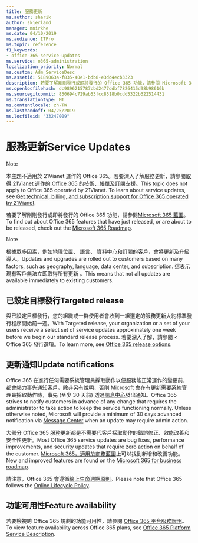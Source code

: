 ```yaml
---
title: 服務更新
ms.author: sharik
author: skjerland
manager: mnirkhe
ms.date: 04/10/2019
ms.audience: ITPro
ms.topic: reference
f1_keywords:
- office-365-service-updates
ms.service: o365-administration
localization_priority: Normal
ms.custom: Adm_ServiceDesc
ms.assetid: 5189063a-f835-40e1-bdb8-e3dd4ecb3323
description: 若要了解剛剛發行或即將發行的 Office 365 功能，請參閱 Microsoft 365 藍圖。
ms.openlocfilehash: dc9896215787cbd2477ddbf7826415d98b98616b
ms.sourcegitcommit: 830694c729ab53fcc8518b0cdd5322b322514431
ms.translationtype: MT
ms.contentlocale: zh-TW
ms.lasthandoff: 04/25/2019
ms.locfileid: "33247009"
---
```

# <a name="service-updates"></a><span data-ttu-id="fb6d8-103">服務更新</span><span class="sxs-lookup"><span data-stu-id="fb6d8-103">Service Updates</span></span>

> [!NOTE]
> <span data-ttu-id="fb6d8-p101">本主題不適用於 21Vianet 運作的 Office 365。若要深入了解服務更新，請參閱[取得 21Vianet 運作的 Office 365 的技術、帳單及訂閱支援](http://go.microsoft.com/fwlink/?LinkID=733350&amp;clcid=0x409)。</span><span class="sxs-lookup"><span data-stu-id="fb6d8-p101">This topic does not apply to Office 365 operated by 21Vianet. To learn about service updates, see [Get technical, billing, and subscription support for Office 365 operated by 21Vianet](http://go.microsoft.com/fwlink/?LinkID=733350&amp;clcid=0x409).</span></span> 
  
<span data-ttu-id="fb6d8-106">若要了解剛剛發行或即將發行的 Office 365 功能，請參閱[Microsoft 365 藍圖](https://go.microsoft.com/fwlink/?LinkId=509914)。</span><span class="sxs-lookup"><span data-stu-id="fb6d8-106">To find out about Office 365 features that have just released, or are about to be released, check out the [Microsoft 365 Roadmap](https://go.microsoft.com/fwlink/?LinkId=509914).</span></span>
  
> [!NOTE]
> <span data-ttu-id="fb6d8-107">根據眾多因素，例如地理位置、 語言、 資料中心和訂閱的客戶，會將更新及升級導入。</span><span class="sxs-lookup"><span data-stu-id="fb6d8-107">Updates and upgrades are rolled out to customers based on many factors, such as geography, language, data center, and subscription.</span></span> <span data-ttu-id="fb6d8-108">這表示現有客戶無法立即取得所有更新 。</span><span class="sxs-lookup"><span data-stu-id="fb6d8-108">This means that not all updates are available immediately to existing customers.</span></span> 
  
## <a name="targeted-release"></a><span data-ttu-id="fb6d8-109">已設定目標發行</span><span class="sxs-lookup"><span data-stu-id="fb6d8-109">Targeted release</span></span>

<span data-ttu-id="fb6d8-110">與已設定目標發行，您的組織或一群使用者會收到一組選定的服務更新大約標準發行程序開始前一週。</span><span class="sxs-lookup"><span data-stu-id="fb6d8-110">With Targeted release, your organization or a set of your users receive a select set of service updates approximately one week before we begin our standard release process.</span></span> <span data-ttu-id="fb6d8-111">若要深入了解，請參閱 < <b0>Office 365 發行選項</b0>。</span><span class="sxs-lookup"><span data-stu-id="fb6d8-111">To learn more, see [Office 365 release options](https://docs.microsoft.com/office365/admin/manage/release-options-in-office-365?view=o365-worldwide).</span></span> 
  
## <a name="update-notifications"></a><span data-ttu-id="fb6d8-112">更新通知</span><span class="sxs-lookup"><span data-stu-id="fb6d8-112">Update notifications</span></span>

<span data-ttu-id="fb6d8-p104">Office 365 在進行任何需要系統管理員採取動作以便服務能正常運作的變更前，都會竭力事先通知客戶。除非另有說明，否則 Microsoft 會在有更新需要系統管理員採取動作時，事先 (至少 30 天前) 透過[訊息中心](http://technet.microsoft.com/library/38FB3333-BFCC-4340-A37B-DEDA509C209.aspx)發出通知。</span><span class="sxs-lookup"><span data-stu-id="fb6d8-p104">Office 365 strives to notify customers in advance of any change that requires the administrator to take action to keep the service functioning normally. Unless otherwise noted, Microsoft will provide a minimum of 30 days advanced notification via [Message Center](http://technet.microsoft.com/library/38FB3333-BFCC-4340-A37B-DEDA509C209.aspx) when an update may require admin action.</span></span> 
  
<span data-ttu-id="fb6d8-115">大部分 Office 365 服務更新都是不需要代客戶採取動作的錯誤修正、效能改善和安全性更新。</span><span class="sxs-lookup"><span data-stu-id="fb6d8-115">Most Office 365 service updates are bug fixes, performance improvements, and security updates that require zero action on behalf of the customer.</span></span> <span data-ttu-id="fb6d8-116">[Microsoft 365，適用於商務藍圖](http://roadmap.office.com/)上可以找到新增和改善功能。</span><span class="sxs-lookup"><span data-stu-id="fb6d8-116">New and improved features are found on the [Microsoft 365 for business roadmap](http://roadmap.office.com/).</span></span>
  
<span data-ttu-id="fb6d8-117">請注意，Office 365 會遵循[線上生命週期原則](https://support.microsoft.com/lifecycle#gp/osslpolicy)。</span><span class="sxs-lookup"><span data-stu-id="fb6d8-117">Please note that Office 365 follows the [Online Lifecycle Policy](https://support.microsoft.com/lifecycle#gp/osslpolicy).</span></span>
  
## <a name="feature-availability"></a><span data-ttu-id="fb6d8-118">功能可用性</span><span class="sxs-lookup"><span data-stu-id="fb6d8-118">Feature availability</span></span>

<span data-ttu-id="fb6d8-119">若要檢視跨 Office 365 規劃的功能可用性，請參閱 [Office 365 平台服務說明](https://technet.microsoft.com/library/office-365-platform-service-description.aspx)。</span><span class="sxs-lookup"><span data-stu-id="fb6d8-119">To view feature availability across Office 365 plans, see [Office 365 Platform Service Description](https://technet.microsoft.com/library/office-365-platform-service-description.aspx).</span></span>
  

